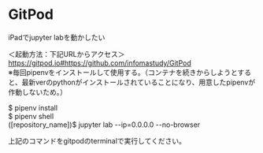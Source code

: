 # GitPod
iPadでjupyter labを動かしたい

＜起動方法：下記URLからアクセス＞ </br>
https://gitpod.io#https://github.com/infomastudy/GitPod </br>
※毎回pipenvをインストールして使用する。（コンテナを続きからしようとすると、最新verのpythonがインストールされていることになり、用意したpipenvが作動しないため。）

$ pipenv install </br>
$ pipenv shell </br>
([repository_name])$ jupyter lab --ip=0.0.0.0 --no-browser </br>

上記のコマンドをgitpodのterminalで実行してください。
